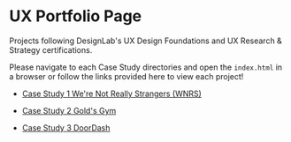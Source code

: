 # UX Portfolio Page

Projects following DesignLab's UX Design Foundations and UX Research & Strategy certifications. 

Please navigate to each Case Study directories and open the `index.html` in a browser or follow the links provided here to view each project!

- [Case Study 1 We're Not Really Strangers (WNRS)](https://github.com/sarah-you/ux-portfolio/blob/main/Case%20Study%201/WNRS.md)


- [Case Study 2 Gold's Gym](https://github.com/sarah-you/ux-portfolio/blob/main/Case%20Study%202/GoldsGym.md)


- [Case Study 3 DoorDash](https://github.com/sarah-you/ux-portfolio/blob/main/Case%20Study%203/DoorDash.md)
